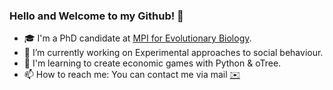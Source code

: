 ### Hello and Welcome to my Github! 👋
- 🎓 I'm a PhD candidate at [MPI for Evolutionary Biology](https://www.evolbio.mpg.de/2169/en).
- 🔭 I’m currently working on Experimental approaches to social behaviour.
- 🌱 I'm learning to create economic games with Python & oTree.
- 📫 How to reach me: You can contact me via mail [✉️](rossetti@evolbio.mpg.de)

<!--
**Charlotte-exp/Charlotte-exp** is a ✨ _special_ ✨ repository because its `README.md` (this file) appears on your GitHub profile.

Here are some ideas to get you started:

- 🔭 I’m currently working on ...
- 🌱 I’m currently learning ...
- 👯 I’m looking to collaborate on ...
- 🤔 I’m looking for help with ...
- 💬 Ask me about ...
- 📫 How to reach me: ...
- 😄 Pronouns: ...
- ⚡ Fun fact: ...
-->
